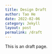 ```yaml
---
title: Design Draft
author: Tao He
date: 2022-02-06
category: Jekyll
layout: post
permalink: /draft
---
```


This is an draft page.
